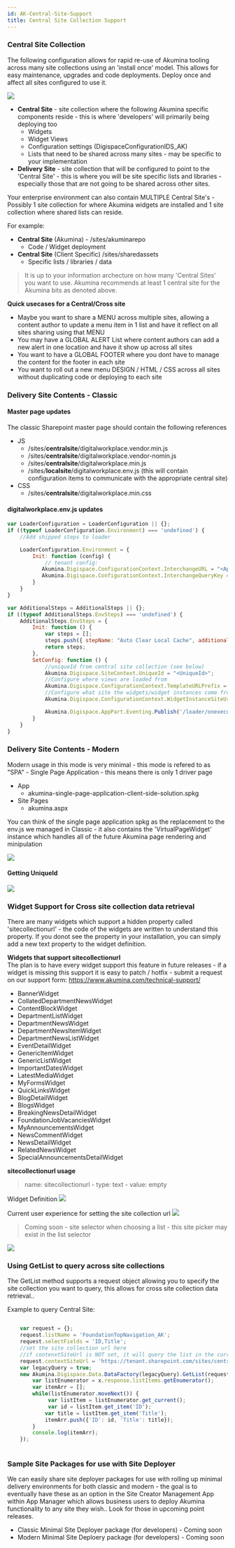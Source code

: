 ```yaml
---
id: AK-Central-Site-Support
title: Central Site Collection Support
---
```


### Central Site Collection

The following configuration allows for rapid re-use of Akumina tooling across many site collections using an 'install once' model. This allows for easy maintenance, upgrades and code deployments.  Deploy once and affect all sites configured to use it. 

![](https://akuminadownloads.blob.core.windows.net/wiki/AkuminaDev/Akumina-Central-Site-Collection-Architecture.jpg)

* **Central Site** - site collection where the following Akumina specific components reside - this is where 'developers' will primarily being deploying too
    * Widgets
    * Widget Views
    * Configuration settings (DigispaceConfigurationIDS_AK)
    * Lists that need to be shared across many sites - may be specific to your implementation
* **Delivery Site** - site collection that will be configured to point to the 'Central Site' - this is where you will be site specific lists and libraries - especially those that are not going to be shared across other sites.

Your enterprise environment can also contain MULTIPLE Central Site's - Possibly 1 site collection for where Akumina widgets are installed and 1 site collection where shared lists can reside.  

For example:
* **Central Site** (Akumina) - /sites/akuminarepo
    * Code / Widget deployment  
* **Central Site** (Client Specific) /sites/sharedassets
    * Specific lists / libraries / data

> It is up to your information archecture on how many 'Central Sites' you want to use. Akumina recommends at least 1 central site for the Akumina bits as denoted above.

**Quick usecases for a Central/Cross site**
* Maybe you want to share a MENU across multiple sites, allowing a content author to update a menu item in 1 list and have it reflect on all sites sharing using that MENU
* You may have a GLOBAL ALERT List where content authors can add a new alert in one location and have it show up across all sites
* You want to have a GLOBAL FOOTER where you dont have to manage the content for the footer in each site
* You want to roll out a new menu DESIGN / HTML / CSS across all sites without duplicating code or deploying to each site


### Delivery Site Contents - Classic

#### Master page updates
The classic Sharepoint master page should contain the following references

* JS
    * /sites/**centralsite**/digitalworkplace.vendor.min.js
    * /sites/**centralsite**/digitalworkplace.vendor-nomin.js
    * /sites/**centralsite**/digitalworkplace.min.js
    * /sites/**localsite**/digitalworkplace.env.js (this will contain configuration items to communicate with the appropriate central site)
* CSS
    * /sites/**centralsite**/digitalworkplace.min.css


#### digitalworkplace.env.js updates
````js
var LoaderConfiguration = LoaderConfiguration || {};
if ((typeof LoaderConfiguration.Environment) === 'undefined') {
    //Add shipped steps to loader

    LoaderConfiguration.Environment = {
        Init: function (config) {
            // tenant config:
           Akumina.Digispace.ConfigurationContext.InterchangeURL = "<AppManagerUrl>";
           Akumina.Digispace.ConfigurationContext.InterchangeQueryKey = "<AppManagerQueryKey>";
        }
    }
}

var AdditionalSteps = AdditionalSteps || {};
if ((typeof AdditionalSteps.EnvSteps) === 'undefined') {
    AdditionalSteps.EnvSteps = {
        Init: function () {
            var steps = [];
            steps.push({ stepName: "Auto Clear Local Cache", additionalSteps: [{ name: "Custom SetConfig", callback: AdditionalSteps.EnvSteps.SetConfig }] });
            return steps;
        },
        SetConfig: function () { 
            //uniqueId from central site collection (see below)
            Akumina.Digispace.SiteContext.UniqueId = "<UniqueId>"; 
            //Configure where views are loaded from
            Akumina.Digispace.ConfigurationContext.TemplateURLPrefix = "<Central Site CollectionUrl>"; //can be CDN as well
            //Configure what site the widgets/widget instances come from
            Akumina.Digispace.ConfigurationContext.WidgetInstanceSiteUrl = "<Central Site CollectionUrl>";

            Akumina.Digispace.AppPart.Eventing.Publish('/loader/onexecuted/');
        }
    }
}

````

### Delivery Site Contents - Modern
Modern usage in this mode is very minimal - this mode is refered to as "SPA" - Single Page Application - this means there is only 1 driver page

* App
   * akumina-single-page-application-client-side-solution.spkg
* Site Pages
   * akumina.aspx 

You can think of the single page application spkg as the replacement to the env.js we managed in Classic - it also contains the 'VirtualPageWidget' instance which handles all of the future Akumina page rendering and minipulation

![](https://akuminadownloads.blob.core.windows.net/wiki/AkuminaDev/Modern-SPA.PNG)


#### Getting UniqueId

![](https://akuminadownloads.blob.core.windows.net/wiki/AkuminaDev/GlobalSettings-UniqueId.PNG)


### Widget Support for Cross site collection data retrieval

There are many widgets which support a hidden property called 'sitecollectionurl' - the code of the widgets are written to understand this property.  If you donot see the property in your installation, you can simply add a new text property to the widget definition.

**Widgets that support sitecollectionurl**  
The plan is to have every widget support this feature in future releases - if a widget is missing this support it is easy to patch / hotfix - submit a request on our support form: <https://www.akumina.com/technical-support/>
* BannerWidget
* CollatedDepartmentNewsWidget
* ContentBlockWidget
* DepartmentListWidget
* DepartmentNewsWidget
* DepartmentNewsItemWidget
* DepartmentNewsListWidget
* EventDetailWidget
* GenericItemWidget
* GenericListWidget
* ImportantDatesWidget
* LatestMediaWidget
* MyFormsWidget
* QuickLinksWidget
* BlogDetailWidget
* BlogsWidget
* BreakingNewsDetailWidget
* FoundationJobVacanciesWidget
* MyAnnouncementsWidget
* NewsCommentWidget
* NewsDetailWidget
* RelatedNewsWidget
* SpecialAnnouncementsDetailWidget

**sitecollectionurl usage**  
> name: sitecollectionurl - type: text - value: empty

Widget Definition
![](https://akuminadownloads.blob.core.windows.net/wiki/AkuminaDev/SiteCollectionUrl-AppManager.PNG)

Current user experience for setting the site collection url
![](https://akuminadownloads.blob.core.windows.net/wiki/AkuminaDev/SiteCollectionUrl-WidgetManager.PNG)

> Coming soon - site selector when choosing a list - this site picker may exist in the list selector

![](https://akuminadownloads.blob.core.windows.net/wiki/AkuminaDev/SitePicker.png)

### Using GetList to query across site collections

The GetList method supports a request object allowing you to specify the site collection you want to query, this allows for cross site collection data retrieval.. 

Example to query Central Site:

````js

    var request = {};
    request.listName = 'FoundationTopNavigation_AK';
    request.selectFields = 'ID,Title';
    //set the site collection url here
    //if contenxtSiteUrl is NOT set, it will query the list in the current site that the widget is rendering in
    request.contextSiteUrl = 'https://tenant.sharepoint.com/sites/centralsite'
    var legacyQuery = true;
    new Akumina.Digispace.Data.DataFactory(legacyQuery).GetList(request).then(function(x) {
        var listEnumerator = x.response.listItems.getEnumerator();
        var itemArr = [];
        while(listEnumerator.moveNext()) {
             var listItem = listEnumerator.get_current();
             var id = listItem.get_item('ID');
            var title = listItem.get_item('Title');
            itemArr.push({'ID': id, 'Title': title});
        }
        console.log(itemArr);
    });
    
````
### Sample Site Packages for use with Site Deployer
We can easily share site deployer packages for use with rolling up minimal delivery environments for both classic and modern - the goal is to eventually have these as an option in the Site Creator Management App within App Manager which allows business users to deploy Akumina functionality to any site they wish..  Look for those in upcoming point releases.

* Classic Minimal Site Deployer package (for developers) - Coming soon
* Modern Minimal Site Deploery package (for developers) - Coming soon


